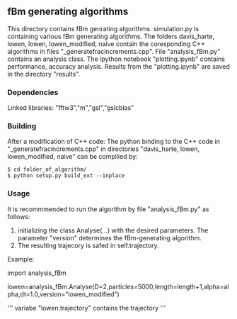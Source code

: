 ## fBm generating algorithms
This directory contains fBm genrating algorithms. simulation.py is containing various fBm generating algorithms. 
The folders davis_harte, lowen, lowen, lowen_modified, naive contain the coresponding C++ algorithms in files "_generatefracincrements.cpp". 
File "analysis_fBm.py" contains an analysis class. 
The ipython notebook "plotting.ipynb" contains performance, accuracy analysis. 
Results from the "plotting.ipynb" are saved in the directory "results".

### Dependencies

Linked libraries:
"fftw3","m","gsl","gslcblas"

### Building
After a modification of C++ code:
The python binding to the C++ code  in "_generatefracincrements.cpp"  in directories "davis_harte, lowen, lowen_modified, naive" can be compilied by:
	
	$ cd folder_of_algorithm/
	$ python setup.py build_ext --inplace 

### Usage

It is recommmended to run the algorithm by file "analysis_fBm.py" as follows:

1. initializing the class Analyse(...) with the desired parameters. The parameter "version" determines the fBm-generating algorithm.
2. The resulting trajecory is safed in self.trajectory.


Example:

import analysis_fBm

lowen=analysis_fBm.Analyse(D=2,particles=5000,length=length+1,alpha=alpha,dt=1.0,version="lowen_modified")

'''
variabe "lowen.trajectory"  contains the trajectory
'''

